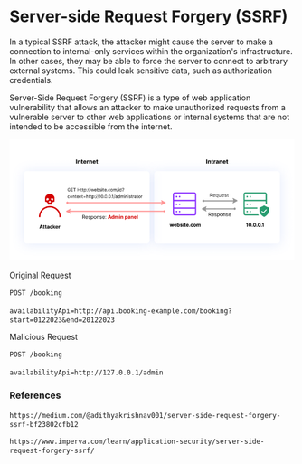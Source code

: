 # Server-side Request Forgery (SSRF)

In a typical SSRF attack, the attacker might cause the server to make a connection to internal-only services within the organization's infrastructure. In other cases, they may be able to force the server to connect to arbitrary external systems. This could leak sensitive data, such as authorization credentials. 

Server-Side Request Forgery (SSRF) is a type of web application vulnerability that allows an attacker to make unauthorized requests from a vulnerable server to other web applications or internal systems that are not intended to be accessible from the internet.


![SSRF](https://github.com/fy0d-0r/bug_bounty_notes/blob/main/images/How-Server-SSRF-works.png)

Original Request
```
POST /booking

availabilityApi=http://api.booking-example.com/booking?start=0122023&end=20122023
```

Malicious Request
```
POST /booking

availabilityApi=http://127.0.0.1/admin
```

### References
```
https://medium.com/@adithyakrishnav001/server-side-request-forgery-ssrf-bf23802cfb12
```
```
https://www.imperva.com/learn/application-security/server-side-request-forgery-ssrf/
```
